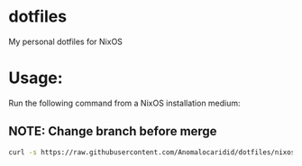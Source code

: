 # dotfiles
My personal dotfiles for NixOS

# Usage:
Run the following command from a NixOS installation medium:

## NOTE: Change branch before merge

```bash
curl -s https://raw.githubusercontent.com/Anomalocaridid/dotfiles/nixos/nixos-install.sh | sudo bash
  
```
